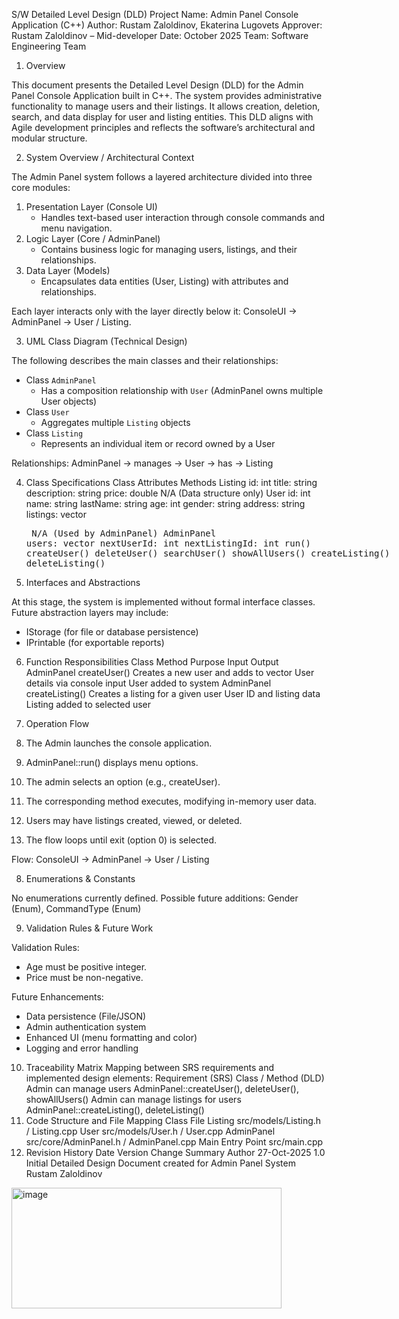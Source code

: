 S/W Detailed Level Design (DLD)
Project Name: Admin Panel Console Application (C++)
Author: Rustam Zaloldinov, Ekaterina Lugovets
Approver: Rustam Zaloldinov – Mid-developer
Date: October 2025
Team: Software Engineering Team
 
1. Overview

This document presents the Detailed Level Design (DLD) for the Admin Panel Console Application built in C++.
The system provides administrative functionality to manage users and their listings.
It allows creation, deletion, search, and data display for user and listing entities.
This DLD aligns with Agile development principles and reflects the software’s architectural and modular structure.

2. System Overview / Architectural Context

The Admin Panel system follows a layered architecture divided into three core modules:

1. Presentation Layer (Console UI)
   - Handles text-based user interaction through console commands and menu navigation.
2. Logic Layer (Core / AdminPanel)
   - Contains business logic for managing users, listings, and their relationships.
3. Data Layer (Models)
   - Encapsulates data entities (User, Listing) with attributes and relationships.

Each layer interacts only with the layer directly below it:
ConsoleUI → AdminPanel → User / Listing.

3. UML Class Diagram (Technical Design)

The following describes the main classes and their relationships:

- Class `AdminPanel`
    - Has a composition relationship with `User` (AdminPanel owns multiple User objects)
- Class `User`
    - Aggregates multiple `Listing` objects
- Class `Listing`
    - Represents an individual item or record owned by a User

Relationships:
AdminPanel → manages → User → has → Listing

4. Class Specifications
Class	Attributes	Methods
Listing	id: int
 title: string
 description: string
 price: double	N/A (Data structure only)
User	id: int
 name: string
 lastName: string
 age: int
 gender: string
 address: string
 listings: vector<Listing>	N/A (Used by AdminPanel)
AdminPanel	users: vector<User>
 nextUserId: int
 nextListingId: int	run()
 createUser()
 deleteUser()
 searchUser()
 showAllUsers()
 createListing()
 deleteListing()
5. Interfaces and Abstractions

At this stage, the system is implemented without formal interface classes.
Future abstraction layers may include:
- IStorage (for file or database persistence)
- IPrintable (for exportable reports)

6. Function Responsibilities
Class	Method	Purpose	Input	Output
AdminPanel	createUser()	Creates a new user and adds to vector<User>	User details via console input	User added to system
AdminPanel	createListing()	Creates a listing for a given user	User ID and listing data	Listing added to selected user
7. Operation Flow

1. The Admin launches the console application.
2. AdminPanel::run() displays menu options.
3. The admin selects an option (e.g., createUser).
4. The corresponding method executes, modifying in-memory user data.
5. Users may have listings created, viewed, or deleted.
6. The flow loops until exit (option 0) is selected.

Flow: ConsoleUI → AdminPanel → User / Listing

8. Enumerations & Constants

No enumerations currently defined.
Possible future additions: Gender (Enum), CommandType (Enum)

9. Validation Rules & Future Work

Validation Rules:
- Age must be positive integer.
- Price must be non-negative.

Future Enhancements:
- Data persistence (File/JSON)
- Admin authentication system
- Enhanced UI (menu formatting and color)
- Logging and error handling

10. Traceability Matrix
Mapping between SRS requirements and implemented design elements:
Requirement (SRS)	Class / Method (DLD)
Admin can manage users	AdminPanel::createUser(), deleteUser(), showAllUsers()
Admin can manage listings for users	AdminPanel::createListing(), deleteListing()
11. Code Structure and File Mapping
Class	File
Listing	src/models/Listing.h / Listing.cpp
User	src/models/User.h / User.cpp
AdminPanel	src/core/AdminPanel.h / AdminPanel.cpp
Main Entry Point	src/main.cpp
12. Revision History
Date	Version	Change Summary	Author
27-Oct-2025	1.0	Initial Detailed Design Document created for Admin Panel System	Rustam Zaloldinov

<img width="432" height="193" alt="image" src="https://github.com/user-attachments/assets/d1b46926-6c0f-437e-a982-b34f0f92fb0f" />
